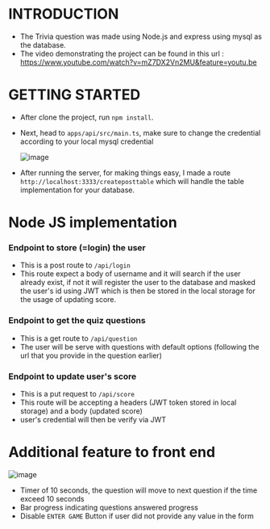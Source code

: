 # INTRODUCTION

- The Trivia question was made using Node.js and express using mysql as the database. 
- The video demonstrating the project can be found in this url : https://www.youtube.com/watch?v=mZ7DX2Vn2MU&feature=youtu.be

# GETTING STARTED

- After clone the project, run `npm install`. 
- Next, head to `apps/api/src/main.ts`, make sure to change the credential according to your local mysql credential

  ![image](https://user-images.githubusercontent.com/60194292/143549112-0c6cde86-f641-41f1-8b7b-9c2c250a644a.png)

- After running the server, for making things easy, I made a route `http://localhost:3333/createposttable` which will handle the table implementation for your database.

# Node JS implementation


### Endpoint to store (=login) the user

- This is a post route to `/api/login`
- This route expect a body of username and it will search if the user already exist, if not it will register the user to the database and masked the user's id using JWT which is then be stored in the local storage for the usage of updating score.

### Endpoint to get the quiz questions

- This is a get route to `/api/question`
- The user will be serve with questions with default options (following the url that you provide in the question earlier)

### Endpoint to update user's score

- This is a put request to `/api/score`
- This route will be accepting a headers (JWT token stored in local storage) and a body (updated score)
- user's credential will then be verify via JWT

# Additional feature to front end

![image](https://user-images.githubusercontent.com/60194292/143551115-28efc0cf-86cb-4842-94c9-71f3105f358d.png)


- Timer of 10 seconds, the question will move to next question if the time exceed 10 seconds
- Bar progress indicating questions answered progress
- Disable `ENTER GAME` Button if user did not provide any value in the form
